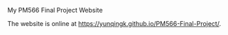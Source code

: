 My PM566 Final Project Website

The website is online at https://yunqingk.github.io/PM566-Final-Project/.